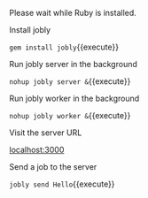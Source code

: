 Please wait while Ruby is installed.

Install jobly

`gem install jobly`{{execute}}

Run jobly server in the background

`nohup jobly server &`{{execute}}

Run jobly worker in the background

`nohup jobly worker &`{{execute}}

Visit the server URL

[localhost:3000][1]

Send a job to the server

`jobly send Hello`{{execute}}




[1]: https://[[HOST_SUBDOMAIN]]-3000-[[KATACODA_HOST]].environments.katacoda.com/statuses
